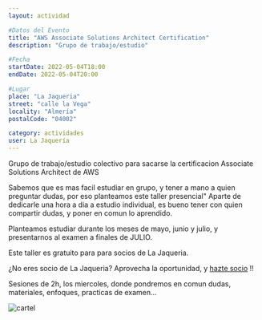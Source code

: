 ```yaml
---
layout: actividad

#Datos del Evento
title: "AWS Associate Solutions Architect Certification"
description: "Grupo de trabajo/estudio"

#Fecha
startDate: 2022-05-04T18:00
endDate: 2022-05-04T20:00

#Lugar
place: "La Jaqueria"
street: "calle la Vega"
locality: "Almería"
postalCode: "04002"

category: actividades
user: La Jaquería
---
```


Grupo de trabajo/estudio colectivo para sacarse la certificacion Associate Solutions Architect de AWS

Sabemos que es mas facil estudiar en grupo, y tener a mano a quien preguntar dudas, por eso planteamos este taller presencial"
Aparte de dedicarle una hora a dia a estudio individual, es bueno tener con quien compartir dudas, y poner en comun lo aprendido.

Planteamos estudiar durante los meses de mayo, junio y julio, y presentarnos al examen a finales de JULIO.

Este taller es gratuito para para socios de La Jaqueria.

¿No eres socio de La Jaqueria? 
Aprovecha la oportunidad, y [hazte socio](https://lajaqueria.org/socios/) !!

Sesiones de 2h, los miercoles, donde pondremos  en comun dudas, materiales, enfoques, practicas de examen... 

![cartel](/recursos/varios/estudio_certificacion.jpg)

